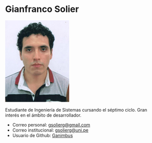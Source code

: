 # Gianfranco Solier

![Gianfranco Solier](Gian.png)

Estudiante de Ingeniería de Sistemas cursando el séptimo ciclo. Gran interés en el ámbito de desarrollador.

- Correo personal: gsolierg@gmail.com
- Correo institucional: gsolierg@uni.pe
- Usuario de Github: [Ganimbus](https://github.com/Ganimbus)
